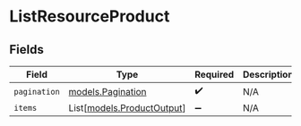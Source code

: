 # ListResourceProduct


## Fields

| Field                                                    | Type                                                     | Required                                                 | Description                                              |
| -------------------------------------------------------- | -------------------------------------------------------- | -------------------------------------------------------- | -------------------------------------------------------- |
| `pagination`                                             | [models.Pagination](../models/pagination.md)             | :heavy_check_mark:                                       | N/A                                                      |
| `items`                                                  | List[[models.ProductOutput](../models/productoutput.md)] | :heavy_minus_sign:                                       | N/A                                                      |